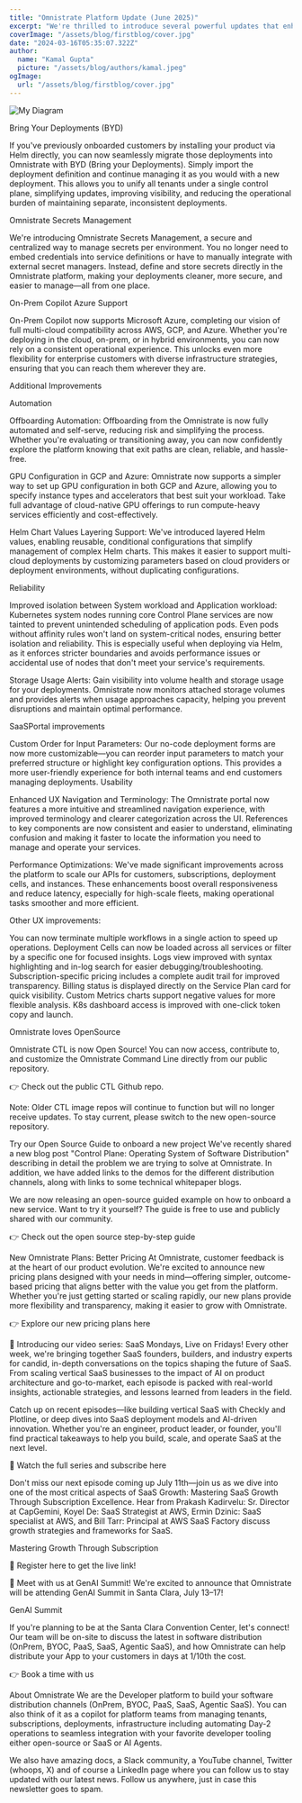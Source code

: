 ```yaml
---
title: "Omnistrate Platform Update (June 2025)"
excerpt: "We're thrilled to introduce several powerful updates that enhance flexibility, security, and operational control across the Omnistrate platform."
coverImage: "/assets/blog/firstblog/cover.jpg"
date: "2024-03-16T05:35:07.322Z"
author:
  name: "Kamal Gupta"
  picture: "/assets/blog/authors/kamal.jpeg"
ogImage:
  url: "/assets/blog/firstblog/cover.jpg" 
---
```

![My Diagram](/assets/thirdblog/3b_1.png "This is a diagram")

Bring Your Deployments (BYD)

If you've previously onboarded customers by installing your product via Helm directly, you can now seamlessly migrate those deployments into Omnistrate with BYD (Bring your Deployments). Simply import the deployment definition and continue managing it as you would with a new deployment. This allows you to unify all tenants under a single control plane, simplifying updates, improving visibility, and reducing the operational burden of maintaining separate, inconsistent deployments.

Omnistrate Secrets Management

We're introducing Omnistrate Secrets Management, a secure and centralized way to manage secrets per environment. You no longer need to embed credentials into service definitions or have to manually integrate with external secret managers. Instead, define and store secrets directly in the Omnistrate platform, making your deployments cleaner, more secure, and easier to manage—all from one place.

On-Prem Copilot Azure Support

On-Prem Copilot now supports Microsoft Azure, completing our vision of full multi-cloud compatibility across AWS, GCP, and Azure. Whether you're deploying in the cloud, on-prem, or in hybrid environments, you can now rely on a consistent operational experience. This unlocks even more flexibility for enterprise customers with diverse infrastructure strategies, ensuring that you can reach them wherever they are.

Additional Improvements

Automation

Offboarding Automation: Offboarding from the Omnistrate is now fully automated and self-serve, reducing risk and simplifying the process. Whether you're evaluating or transitioning away, you can now confidently explore the platform knowing that exit paths are clean, reliable, and hassle-free.

GPU Configuration in GCP and Azure: Omnistrate now supports a simpler way to set up GPU configuration in both GCP and Azure, allowing you to specify instance types and accelerators that best suit your workload. Take full advantage of cloud-native GPU offerings to run compute-heavy services efficiently and cost-effectively.

Helm Chart Values Layering Support: We've introduced layered Helm values, enabling reusable, conditional configurations that simplify management of complex Helm charts. This makes it easier to support multi-cloud deployments by customizing parameters based on cloud providers or deployment environments, without duplicating configurations.

Reliability

Improved isolation between System workload and Application workload: Kubernetes system nodes running core Control Plane services are now tainted to prevent unintended scheduling of application pods. Even pods without affinity rules won't land on system-critical nodes, ensuring better isolation and reliability. This is especially useful when deploying via Helm, as it enforces stricter boundaries and avoids performance issues or accidental use of nodes that don't meet your service's requirements.

Storage Usage Alerts: Gain visibility into volume health and storage usage for your deployments. Omnistrate now monitors attached storage volumes and provides alerts when usage approaches capacity, helping you prevent disruptions and maintain optimal performance.

SaaSPortal improvements

Custom Order for Input Parameters: Our no-code deployment forms are now more customizable—you can reorder input parameters to match your preferred structure or highlight key configuration options. This provides a more user-friendly experience for both internal teams and end customers managing deployments.
Usability

Enhanced UX Navigation and Terminology: The Omnistrate portal now features a more intuitive and streamlined navigation experience, with improved terminology and clearer categorization across the UI. References to key components are now consistent and easier to understand, eliminating confusion and making it faster to locate the information you need to manage and operate your services.

Performance Optimizations: We've made significant improvements across the platform to scale our APIs for customers, subscriptions, deployment cells, and instances. These enhancements boost overall responsiveness and reduce latency, especially for high-scale fleets, making operational tasks smoother and more efficient.

Other UX improvements:

You can now terminate multiple workflows in a single action to speed up operations.
Deployment Cells can now be loaded across all services or filter by a specific one for focused insights.
Logs view improved with syntax highlighting and in-log search for easier debugging/troubleshooting.
Subscription-specific pricing includes a complete audit trail for improved transparency.
Billing status is displayed directly on the Service Plan card for quick visibility.
Custom Metrics charts support negative values for more flexible analysis.
K8s dashboard access is improved with one-click token copy and launch.


Omnistrate loves OpenSource

Omnistrate CTL is now Open Source!
You can now access, contribute to, and customize the Omnistrate Command Line directly from our public repository.

👉 Check out the public CTL Github repo.

Note: Older CTL image repos will continue to function but will no longer receive updates. To stay current, please switch to the new open-source repository.

Try our Open Source Guide to onboard a new project
We've recently shared a new blog post "Control Plane: Operating System of Software Distribution" describing in detail the problem we are trying to solve at Omnistrate. In addition, we have added links to the demos for the different distribution channels, along with links to some technical whitepaper blogs.

We are now releasing an open-source guided example on how to onboard a new service. Want to try it yourself? The guide is free to use and publicly shared with our community.

👉 Check out the open source step-by-step guide



New Omnistrate Plans: Better Pricing
At Omnistrate, customer feedback is at the heart of our product evolution. We're excited to announce new pricing plans designed with your needs in mind—offering simpler, outcome-based pricing that aligns better with the value you get from the platform. Whether you're just getting started or scaling rapidly, our new plans provide more flexibility and transparency, making it easier to grow with Omnistrate.

👉 Explore our new pricing plans here



📣 Introducing our video series: SaaS Mondays, Live on Fridays!
Every other week, we're bringing together SaaS founders, builders, and industry experts for candid, in-depth conversations on the topics shaping the future of SaaS. From scaling vertical SaaS businesses to the impact of AI on product architecture and go-to-market, each episode is packed with real-world insights, actionable strategies, and lessons learned from leaders in the field.

Catch up on recent episodes—like building vertical SaaS with Checkly and Plotline, or deep dives into SaaS deployment models and AI-driven innovation. Whether you're an engineer, product leader, or founder, you'll find practical takeaways to help you build, scale, and operate SaaS at the next level.

🎥 Watch the full series and subscribe here

Don't miss our next episode coming up July 11th—join us as we dive into one of the most critical aspects of SaaS Growth: Mastering SaaS Growth Through Subscription Excellence. Hear from Prakash Kadirvelu: Sr. Director at CapGemini, Koyel De: SaaS Strategist at AWS, Ermin Dzinic: SaaS specialist at AWS, and Bill Tarr: Principal at AWS SaaS Factory discuss growth strategies and frameworks for SaaS.

Mastering Growth Through Subscription

🔗 Register here to get the live link!



🚀 Meet with us at GenAI Summit!
We're excited to announce that Omnistrate will be attending GenAI Summit in Santa Clara, July 13–17!

GenAI Summit

If you're planning to be at the Santa Clara Convention Center, let's connect! Our team will be on-site to discuss the latest in software distribution (OnPrem, BYOC, PaaS, SaaS, Agentic SaaS), and how Omnistrate can help distribute your App to your customers in days at 1/10th the cost.

👉 Book a time with us



About Omnistrate
We are the Developer platform to build your software distribution channels (OnPrem, BYOC, PaaS, SaaS, Agentic SaaS). You can also think of it as a copilot for platform teams from managing tenants, subscriptions, deployments, infrastructure including automating Day-2 operations to seamless integration with your favorite developer tooling either open-source or SaaS or AI Agents.

We also have amazing docs, a Slack community, a YouTube channel, Twitter (whoops, X) and of course a LinkedIn page where you can follow us to stay updated with our latest news. Follow us anywhere, just in case this newsletter goes to spam.